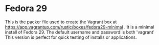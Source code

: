 # Fedora 29
This is the packer file used to create the Vagrant box at https://app.vagrantup.com/rustic/boxes/fedora29-minimal .
It is a minimal install of Fedora 29. The default username and password is both 'vagrant'
This version is perfect for quick testing of installs or applications.